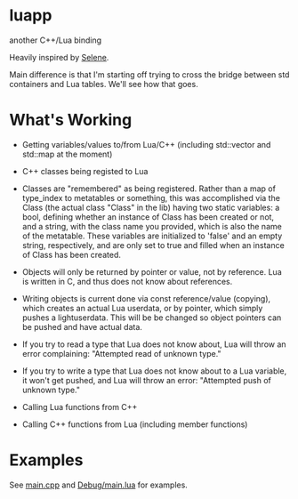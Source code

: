 luapp
=====

another C++/Lua binding

Heavily inspired by <a href="github.com/jeremyong/selene">Selene</a>.

Main difference is that I'm starting off trying to cross the bridge between 
std containers and Lua tables. We'll see how that goes. 

What's Working
==============
- Getting variables/values to/from Lua/C++
(including std::vector and std::map at the moment)

- C++ classes being registed to Lua
- Classes are "remembered" as being registered. Rather than a map of type_index to metatables or something, this was accomplished via the Class (the actual class "Class" in the lib) having two static variables: a bool, defining whether an instance of Class<YourClass> has been created or not, and a string, with the class name you provided, which is also the name of the metatable. These variables are initialized to 'false' and an empty string, respectively, and are only set to true and filled when an instance of Class<YourClass> has been created.

- Objects will only be returned by pointer or value, not by reference. Lua is written in C, and thus does not know about references.
- Writing objects is current done via const reference/value (copying), which creates an actual Lua userdata, or by pointer, which simply pushes a lightuserdata. This will be be changed so object pointers can be pushed and have actual data.

- If you try to read a type that Lua does not know about, Lua will throw an error complaining: "Attempted read of unknown type."
- If you try to write a type that Lua does not know about to a Lua variable, it won't get pushed, and Lua will throw an error: "Attempted push of unknown type."

- Calling Lua functions from C++

- Calling C++ functions from Lua (including member functions)

Examples
========
See <a href="https://github.com/dabbertorres/luapp/blob/master/main.cpp">main.cpp</a> and <a href="https://github.com/dabbertorres/luapp/blob/master/main.lua">Debug/main.lua</a> for examples.
